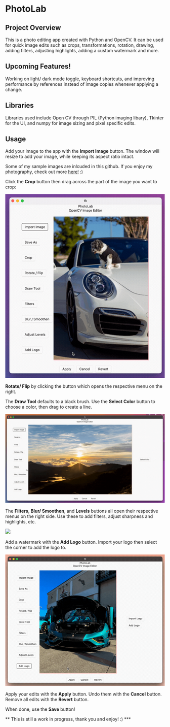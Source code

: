 # PhotoLab
## Project Overview
This is a photo editing app created with Python and OpenCV. It can be used for quick image edits 
such as crops, transformations, rotation, drawing, adding filters, adjusting highlights, adding a
custom watermark and more. 

## Upcoming Features!
Working on light/ dark mode toggle, keyboard shortcuts, and improving performance by references instead of image copies whenever applying a change.

## Libraries
Libraries used include Open CV through PIL (Python imaging libary), Tkinter for the UI, and numpy
for image sizing and pixel specific edits.

## Usage
Add your image to the app with the **Import Image** button. The window will resize to add your
image, while keeping its aspect ratio intact.

Some of my sample images are inlcuded in this github. If you enjoy my photography, check out more
[here!](https://express.adobe.com/page/qo3IcRlzxwypj/) :)

Click the **Crop** button then drag across the part of the image you want to crop:


![](https://github.com/farisshaik/PhotoLab/blob/main/media/crop.gif)

**Rotate/ Flip** by clicking the button which opens the respective menu on the right.

The **Draw Tool** defaults to a black brush. Use the **Select Color** button to choose 
a color, then drag to create a line.

![](https://github.com/farisshaik/PhotoLab/blob/main/media/draw.gif)

The **Filters**, **Blur/ Smoothen**, and **Levels** buttons all open their respective menus on the
right side. Use these to add filters, adjust sharpness and highlights, etc.

![](https://github.com/farisshaik/PhotoLab/blob/main/media/filter.gif)

Add a watermark with the **Add Logo** button. Import your logo then select the corner to add the 
logo to.

![](https://github.com/farisshaik/PhotoLab/blob/main/media/watermark.gif)

Apply your edits with the **Apply** button.
Undo them with the **Cancel** button.
Remove all edits with the **Revert** button.

When done, use the **Save** button!

** This is still a work in progress, thank you and enjoy! :) ***

